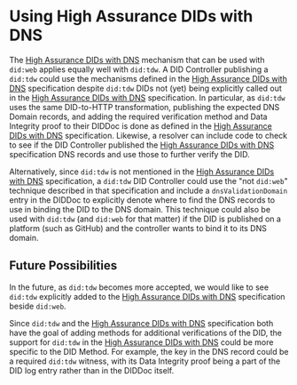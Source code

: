 # Using High Assurance DIDs with DNS

The [High Assurance DIDs with DNS] mechanism that can be used with `did:web`
applies equally well with `did:tdw`.  A DID Controller publishing a
`did:tdw` could use the mechanisms defined in the [High Assurance DIDs with DNS]
specification despite `did:tdw` DIDs not (yet) being explicitly called out in
the [High Assurance DIDs with DNS] specification. In particular, as `did:tdw`
uses the same DID-to-HTTP transformation, publishing the expected DNS Domain
records, and adding the required verification method and Data Integrity
proof to their DIDDoc is done as defined in the [High Assurance DIDs
with DNS] specification. Likewise, a resolver can include code to check to see if
the DID Controller published the [High Assurance DIDs with DNS]
specification DNS records and use those to further verify the DID.

[High Assurance DIDs with DNS]: https://www.ietf.org/archive/id/draft-carter-high-assurance-dids-with-dns-03.html

Alternatively, since `did:tdw` is not mentioned in the [High Assurance DIDs with
DNS] specification, a `did:tdw` DID Controller could use the "not `did:web`"
technique described in that specification and include a `dnsValidationDomain`
entry in the DIDDoc to explicitly denote where to find the DNS records to use in
binding the DID to the DNS domain. This technique could also be used with
`did:tdw` (and `did:web` for that matter) if the DID is published on a platform
(such as GitHub) and the controller wants to bind it to its DNS domain.

## Future Possibilities

In the future, as `did:tdw` becomes more accepted, we would like to see
`did:tdw` explicitly added to the [High Assurance DIDs with DNS] specification
beside `did:web`.

Since `did:tdw` and the [High Assurance DIDs with DNS] specification both have
the goal of adding methods for additional verifications of the DID, the support
for `did:tdw` in the [High Assurance DIDs with DNS] could be more specific to
the DID Method. For example, the key in the DNS record could be a required
`did:tdw` witness, with its Data Integrity proof being a part of the
DID log entry rather than in the DIDDoc itself.
